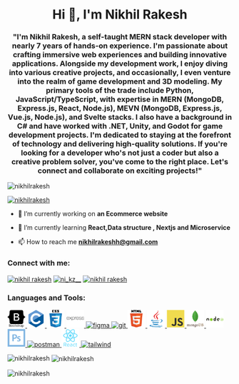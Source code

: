 <h1 align="center">Hi 👋, I'm Nikhil Rakesh</h1>
<h3 align="center">"I'm Nikhil Rakesh, a self-taught MERN stack developer with nearly 7 years of hands-on experience. I'm passionate about crafting immersive web experiences and building innovative applications. Alongside my development work, I enjoy diving into various creative projects, and occasionally, I even venture into the realm of game development and 3D modeling. My primary tools of the trade include Python, JavaScript/TypeScript, with expertise in MERN (MongoDB, Express.js, React, Node.js), MEVN (MongoDB, Express.js, Vue.js, Node.js), and Svelte stacks. I also have a background in C# and have worked with .NET, Unity, and Godot for game development projects. I'm dedicated to staying at the forefront of technology and delivering high-quality solutions. If you're looking for a developer who's not just a coder but also a creative problem solver, you've come to the right place. Let's connect and collaborate on exciting projects!"</h3>

<p align="left"> <img src="https://komarev.com/ghpvc/?username=nikhilrakesh&label=Profile%20views&color=0e75b6&style=flat" alt="nikhilrakesh" /> </p>

<p align="left"> <a href="https://github.com/ryo-ma/github-profile-trophy"><img src="https://github-profile-trophy.vercel.app/?username=nikhilrakesh" alt="nikhilrakesh" /></a> </p>

- 🔭 I’m currently working on **an Ecommerce website**

- 🌱 I’m currently learning **React,Data structure , Nextjs and Microservice**

- 📫 How to reach me **nikhilrakeshh@gmail.com**

<h3 align="left">Connect with me:</h3>
<p align="left">
<a href="https://linkedin.com/in/nikhil rakesh" target="blank"><img align="center" src="https://raw.githubusercontent.com/rahuldkjain/github-profile-readme-generator/master/src/images/icons/Social/linked-in-alt.svg" alt="nikhil rakesh" height="30" width="40" /></a>
<a href="https://instagram.com/ni_kz__" target="blank"><img align="center" src="https://raw.githubusercontent.com/rahuldkjain/github-profile-readme-generator/master/src/images/icons/Social/instagram.svg" alt="ni_kz__" height="30" width="40" /></a>
<a href="https://www.leetcode.com/nikhil rakesh" target="blank"><img align="center" src="https://raw.githubusercontent.com/rahuldkjain/github-profile-readme-generator/master/src/images/icons/Social/leet-code.svg" alt="nikhil rakesh" height="30" width="40" /></a>
</p>

<h3 align="left">Languages and Tools:</h3>
<p align="left"> <a href="https://getbootstrap.com" target="_blank" rel="noreferrer"> <img src="https://raw.githubusercontent.com/devicons/devicon/master/icons/bootstrap/bootstrap-plain-wordmark.svg" alt="bootstrap" width="40" height="40"/> </a> <a href="https://www.cprogramming.com/" target="_blank" rel="noreferrer"> <img src="https://raw.githubusercontent.com/devicons/devicon/master/icons/c/c-original.svg" alt="c" width="40" height="40"/> </a> <a href="https://www.w3schools.com/css/" target="_blank" rel="noreferrer"> <img src="https://raw.githubusercontent.com/devicons/devicon/master/icons/css3/css3-original-wordmark.svg" alt="css3" width="40" height="40"/> </a> <a href="https://expressjs.com" target="_blank" rel="noreferrer"> <img src="https://raw.githubusercontent.com/devicons/devicon/master/icons/express/express-original-wordmark.svg" alt="express" width="40" height="40"/> </a> <a href="https://www.figma.com/" target="_blank" rel="noreferrer"> <img src="https://www.vectorlogo.zone/logos/figma/figma-icon.svg" alt="figma" width="40" height="40"/> </a> <a href="https://git-scm.com/" target="_blank" rel="noreferrer"> <img src="https://www.vectorlogo.zone/logos/git-scm/git-scm-icon.svg" alt="git" width="40" height="40"/> </a> <a href="https://www.w3.org/html/" target="_blank" rel="noreferrer"> <img src="https://raw.githubusercontent.com/devicons/devicon/master/icons/html5/html5-original-wordmark.svg" alt="html5" width="40" height="40"/> </a> <a href="https://www.java.com" target="_blank" rel="noreferrer"> <img src="https://raw.githubusercontent.com/devicons/devicon/master/icons/java/java-original.svg" alt="java" width="40" height="40"/> </a> <a href="https://developer.mozilla.org/en-US/docs/Web/JavaScript" target="_blank" rel="noreferrer"> <img src="https://raw.githubusercontent.com/devicons/devicon/master/icons/javascript/javascript-original.svg" alt="javascript" width="40" height="40"/> </a> <a href="https://www.mongodb.com/" target="_blank" rel="noreferrer"> <img src="https://raw.githubusercontent.com/devicons/devicon/master/icons/mongodb/mongodb-original-wordmark.svg" alt="mongodb" width="40" height="40"/> </a> <a href="https://nodejs.org" target="_blank" rel="noreferrer"> <img src="https://raw.githubusercontent.com/devicons/devicon/master/icons/nodejs/nodejs-original-wordmark.svg" alt="nodejs" width="40" height="40"/> </a> <a href="https://www.photoshop.com/en" target="_blank" rel="noreferrer"> <img src="https://raw.githubusercontent.com/devicons/devicon/master/icons/photoshop/photoshop-line.svg" alt="photoshop" width="40" height="40"/> </a> <a href="https://postman.com" target="_blank" rel="noreferrer"> <img src="https://www.vectorlogo.zone/logos/getpostman/getpostman-icon.svg" alt="postman" width="40" height="40"/> </a> <a href="https://reactjs.org/" target="_blank" rel="noreferrer"> <img src="https://raw.githubusercontent.com/devicons/devicon/master/icons/react/react-original-wordmark.svg" alt="react" width="40" height="40"/> </a> <a href="https://tailwindcss.com/" target="_blank" rel="noreferrer"> <img src="https://www.vectorlogo.zone/logos/tailwindcss/tailwindcss-icon.svg" alt="tailwind" width="40" height="40"/> </a> </p>

<p><img align="left" src="https://github-readme-stats.vercel.app/api/top-langs?username=nikhilrakesh&show_icons=true&locale=en&layout=compact" alt="nikhilrakesh" /></p>

<p>&nbsp;<img align="center" src="https://github-readme-stats.vercel.app/api?username=nikhilrakesh&show_icons=true&locale=en" alt="nikhilrakesh" /></p>

<p><img align="center" src="https://github-readme-streak-stats.herokuapp.com/?user=nikhilrakesh&" alt="nikhilrakesh" /></p>

